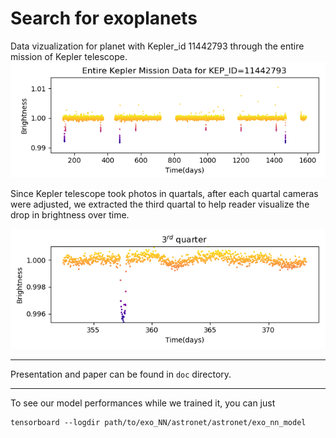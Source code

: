 # Search for exoplanets

Data vizualization for planet with Kepler_id 11442793 through the entire mission of Kepler telescope. 
![](doc/img/full11442793.png?raw=true)

Since Kepler telescope took photos in quartals, after each quartal cameras were adjusted, we extracted the third quartal to help reader visualize the drop in brightness over time.
 
![](doc/img/3q11442793.png?raw=true)

---

Presentation and paper can be found in ``doc`` directory. 


---

To see our model performances while we trained it, you can just
```
tensorboard --logdir path/to/exo_NN/astronet/astronet/exo_nn_model
```
 


